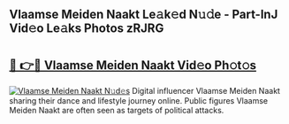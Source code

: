 ## Vlaamse Meiden Naakt Le𝚊k𝚎d N𝚞𝚍e - Part-lnJ Vid𝚎o Le𝚊ks Photos zRJRG

# <h2><a href="http://fb4jifi.evod.top/?m=Vlaamse+Meiden+Naakt">🔗 👉🔴 Vlaamse Meiden Naakt Vid𝚎o Ph𝚘t𝚘s</a></h2>

[![Vlaamse Meiden Naakt N𝚞d𝚎s](https://i.imgur.com/8V9OHl7.gif)](http://fb4jifi.evod.top/?m=Vlaamse+Meiden+Naakt)
Digital influencer Vlaamse Meiden Naakt sharing their dance and lifestyle journey online. Public figures Vlaamse Meiden Naakt are often seen as targets of political attacks. 
